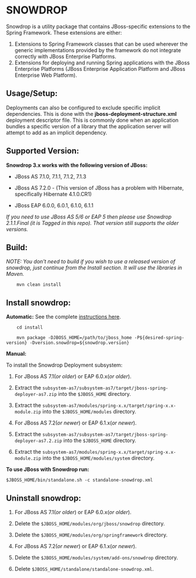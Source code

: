 SNOWDROP
========

Snowdrop is a utility package that contains JBoss-specific extensions to the Spring Framework. These extensions are either:

1. Extensions to Spring Framework classes that can be used wherever the generic implementations provided by the framework do not integrate correctly with JBoss Enterprise Platforms.
2. Extensions for deploying and running Spring applications with the JBoss Enterprise Platforms (JBoss Enterprise Application Platform and JBoss Enterprise Web Platform).

Usage/Setup:
---------
Deployments can also be configured to exclude specific implicit dependencies. This is done with the 
**jboss-deployment-structure.xml** deployment descriptor file. This is commonly done when an application bundles a specific 
version of a library that the application server will attempt to add as an implicit dependency.

Supported Version:
------------------
**Snowdrop 3.x works with the following version of JBoss:**

* JBoss AS 7.1.0, 7.1.1, 7.1.2, 7.1.3

* JBoss AS 7.2.0 - (This version of JBoss has a problem with Hibernate, specifically Hibernate 4.1.0.CR1)

* JBoss EAP 6.0.0, 6.0.1, 6.1.0, 6.1.1

*If you need to use JBoss AS 5/6 or EAP 5 then please use Snowdrop 2.1.1.Final (it is Tagged in this repo).  That version still supports the older versions.*

Build:
---------

_NOTE: You don't need to build if you wish to use a released version of snowdrop, just continue from the Install section. It will use the libraries in Maven._

		mvn clean install

Install snowdrop:
-----------------

**Automatic:**
See the complete [instructions here](https://github.com/snowdrop/snowdrop/tree/master/install).

		cd install

		mvn package -DJBOSS_HOME=/path/to/jboss_home -P${desired-spring-version} -Dversion.snowdrop=${snowdrop.version}

**Manual:**

To install the Snowdrop Deployment subsystem:

1. For JBoss AS 7.1(*or older*) or EAP 6.0.x(*or older*).
  1. Extract the `subsystem-as7/subsystem-as7/target/jboss-spring-deployer-as7.zip` into the `$JBOSS_HOME` directory.
  2. Extract the `subsystem-as7/modules/spring-x.x/target/spring-x.x-module.zip` into the `$JBOSS_HOME/modules` directory.

2. For JBoss AS 7.2(*or newer*) or EAP 6.1.x(*or newer*).
  1. Extract the `subsystem-as7/subsystem-as7/target/jboss-spring-deployer-as7.2.zip` into the `$JBOSS_HOME` directory.
  2. Extract the `subsystem-as7/modules/spring-x.x/target/spring-x.x-module.zip` into the `$JBOSS_HOME/modules/system` directory.

**To use JBoss with Snowdrop run:**

`$JBOSS_HOME/bin/standalone.sh -c standalone-snowdrop.xml`

Uninstall snowdrop:
-------------------

1. For JBoss AS 7.1(*or older*) or EAP 6.0.x(*or older*).
  1. Delete the `$JBOSS_HOME/modules/org/jboss/snowdrop` directory.
  2. Delete the `$JBOSS_HOME/modules/org/springframework` directory.

2. For JBoss AS 7.2(*or newer*) or EAP 6.1.x(*or newer*).
  1. Delete the `$JBOSS_HOME/modules/system/add-ons/snowdrop` directory.

3. Delete `$JBOSS_HOME/standalone/standalone-snowdrop.xml`.